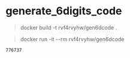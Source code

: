 # generate_6digits_code

> docker build -t rvf4rvyhw/gen6dcode .

> docker run -it --rm rvf4rvyhw/gen6dcode
```
776737
```
